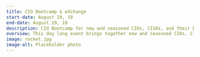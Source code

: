 ```yaml
---
title: CIO Bootcamp & eXchange
start-date: August 29, 19
end-date: August 29, 19
description: CIO Bootcamp for new and seasoned CIOs, CISOs, and their Deputies.
overview: This day long event brings together new and seasoned CIOs, CISOs, and their Deputies to help agency IT leadership learn more about the CIO Council and how to get involved.
image: rocket.jpg
image-alt: Placeholder photo
---
```

